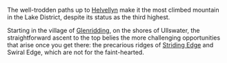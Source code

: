 The well-trodden paths up to
[Helvellyn](https://en.wikipedia.org/wiki/Helvellyn) make it the most climbed
mountain in the Lake District, despite its status as the third highest.

Starting in the village of
[Glenridding](https://en.wikipedia.org/wiki/Glenridding), on the shores of
Ullswater, the straightforward ascent to the top belies the more challenging
opportunities that arise once you get there: the precarious ridges of [Striding
Edge](http://www.trekkingbritain.com/helvellynviastridingedge.htm) and
Swiral Edge, which are not for the faint-hearted.


